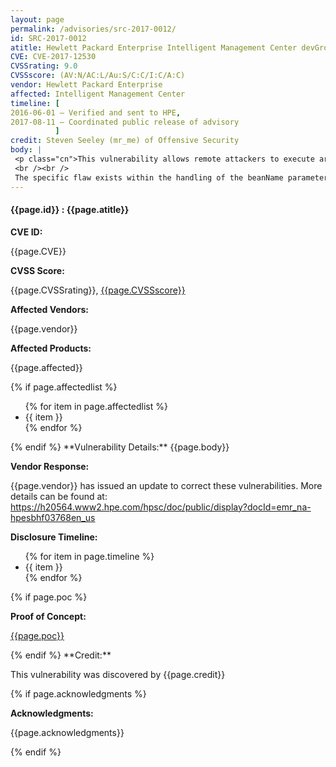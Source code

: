 ```yaml
---
layout: page
permalink: /advisories/src-2017-0012/
id: SRC-2017-0012
atitle: Hewlett Packard Enterprise Intelligent Management Center devGroupSelect Expression Language Injection Remote Code Execution Vulnerability
CVE: CVE-2017-12530
CVSSrating: 9.0
CVSSscore: (AV:N/AC:L/Au:S/C:C/I:C/A:C)
vendor: Hewlett Packard Enterprise
affected: Intelligent Management Center
timeline: [
2016-06-01 – Verified and sent to HPE,
2017-08-11 – Coordinated public release of advisory
          ]
credit: Steven Seeley (mr_me) of Offensive Security
body: |
 <p class="cn">This vulnerability allows remote attackers to execute arbitrary code on vulnerable installations of Hewlett Packard Enterprise Intelligent Management Center. Although authentication is required to exploit this vulnerability, the existing authentication mechanism can be bypassed.
 <br /><br />
 The specific flaw exists within the handling of the beanName parameter provided to the devGroupSelect.jsf endpoint. When parsing the beanName parameter, the process does not properly validate a user-supplied string before using it to render a page. An attacker can leverage this vulnerability to execute code under the context of SYSTEM.</p>
---
```


<h4><b>{{page.id}} : {{page.atitle}}</b></h4>

**CVE ID:**
<p class="cn">{{page.CVE}}</p>

**CVSS Score:**
<p class="cn">{{page.CVSSrating}}, <a href="https://nvd.nist.gov/cvss/v2-calculator?name={{page.CVE}}&vector={{page.CVSSscore}}">{{page.CVSSscore}}</a></p>

**Affected Vendors:**
<p class="cn">{{page.vendor}}</p>

**Affected Products:**
<p class="cn">{{page.affected}}</p>
{% if page.affectedlist %}
<ul class="cn">
{% for item in page.affectedlist %}
  <li>{{ item }}</li>
{% endfor %}
</ul>
{% endif %}
**Vulnerability Details:**
{{page.body}}

**Vendor Response:**

{{page.vendor}} has issued an update to correct these vulnerabilities. More details can be found at: <br />
<a href="https://h20564.www2.hpe.com/hpsc/doc/public/display?docId=emr_na-hpesbhf03768en_us">https://h20564.www2.hpe.com/hpsc/doc/public/display?docId=emr_na-hpesbhf03768en_us</a>

**Disclosure Timeline:**
<ul class="cn">
{% for item in page.timeline %}
  <li>{{ item }}</li>
{% endfor %}
</ul>
{% if page.poc %}

**Proof of Concept:**
<p class="cn"><a href="{{page.poc}}">{{page.poc}}</a></p>
{% endif %}
**Credit:**
<p class="cn">This vulnerability was discovered by {{page.credit}}</p>
{% if page.acknowledgments %}

**Acknowledgments:**
<p class="cn">{{page.acknowledgments}}</p>
{% endif %}
